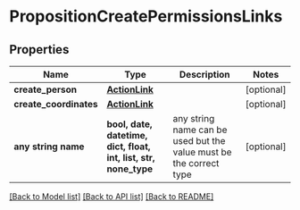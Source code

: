 # PropositionCreatePermissionsLinks


## Properties
Name | Type | Description | Notes
------------ | ------------- | ------------- | -------------
**create_person** | [**ActionLink**](ActionLink.md) |  | [optional] 
**create_coordinates** | [**ActionLink**](ActionLink.md) |  | [optional] 
**any string name** | **bool, date, datetime, dict, float, int, list, str, none_type** | any string name can be used but the value must be the correct type | [optional]

[[Back to Model list]](../README.md#documentation-for-models) [[Back to API list]](../README.md#documentation-for-api-endpoints) [[Back to README]](../README.md)


